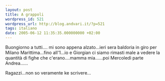 ```yaml
---
layout: post
title: A grappoli
wordpress_id: 521
wordpress_url: http://blog.andvari.it/?p=521
tags: italiano
date: 2005-06-12 11:35:35.000000000 +02:00
---
```

Buongiorno a tutti.... mi sono appena alzato...ieri sera baldoria in giro per Milano Marittima...fino all'1...io e Giorgian ci siamo rimasti male a vedere la quantità di fighe che c'erano....mamma mia......poi Mercoledì parte Andrea......

Ragazzi...non so veramente ke scrivere...
